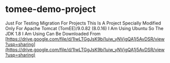 # tomee-demo-project
Just For Testing Migration For Projects
This Is A Project Specially Modified Only For Apache Tomcat (TomEE)/9.0.82 (8.0.16)
I Am Using Ubuntu So The JDK 1.8 I Am Using Can Be Downloaded From [https://drive.google.com/file/d/1lwLTGgJsK9bi1uiw_yNVjgQA1j5AvDSR/view?usp=sharing](https://drive.google.com/file/d/1lwLTGgJsK9bi1uiw_yNVjgQA1j5AvDSR/view?usp=sharing)
